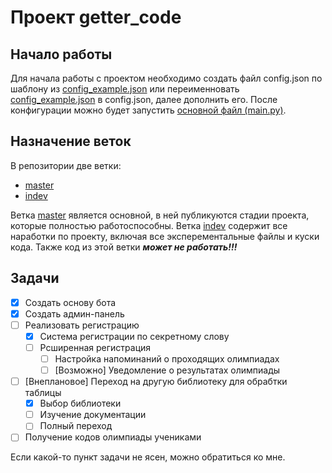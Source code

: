 # Проект getter_code
## Начало работы
Для начала работы с проектом необходимо создать файл config.json по шаблону из [config_example.json](config_example.json) или переименновать [config_example.json](config_example.json) в config.json, далее дополнить его. После конфигурации можно будет запустить [основной файл (main.py)](main.py).

## Назначение веток
В репозитории две ветки:
- [master](https://github.com/crutoboy/getter_code/tree/master) 
- [indev](https://github.com/crutoboy/getter_code/tree/indev) 

Ветка [master](https://github.com/crutoboy/getter_code/tree/master) является основной, в ней публикуются стадии проекта, которые полностью работоспособны.
Ветка [indev](https://github.com/crutoboy/getter_code/tree/indev) содержит все наработки по проекту, включая все эксперементальные файлы и куски кода. Также код из этой ветки ***может не работать!!!***

## Задачи
- [x] Создать основу бота
- [x] Создать админ-панель
- [ ] Реализовать регистрацию
    - [x] Система регистрации по секретному слову
    - [ ] Рсширенная регистрация
        - [ ] Настройка напоминаний о проходящих олимпиадах
        - [ ] [Возможно] Уведомление о результатах олимпиады
- [ ] [Внеплановое] Переход на другую библиотеку для обрабтки таблицы
    - [x] Выбор библиотеки
    - [ ] Изучение документации
    - [ ] Полный переход
- [ ] Получение кодов олимпиады учениками

Если какой-то пункт задачи не ясен, можно обратиться ко мне.

